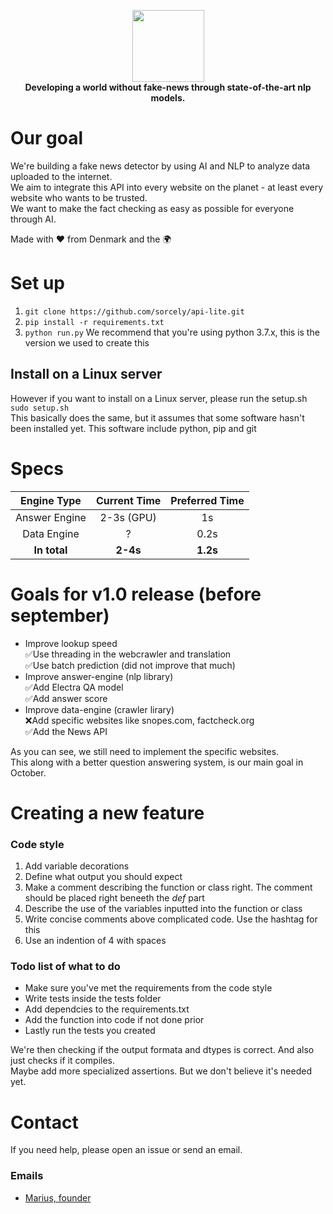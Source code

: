 <p align="center">
  <a href="https://sorcely.tech">
    <img src="https://github.com/sorcely/api-lite/blob/master/.github/logo-lg.png" height="115">  
  </a>
  <br><b>Developing a world without fake-news through state-of-the-art nlp models.</b>
</p>

# Our goal
We're building a fake news detector by using AI and NLP to analyze data uploaded to the internet.  
We aim to integrate this API into every website on the planet - at least every website who wants to be trusted.  
We want to make the fact checking as easy as possible for everyone through AI. 

Made with ❤ from Denmark and the 🌍

# Set up
1. ```git clone https://github.com/sorcely/api-lite.git```
2. ```pip install -r requirements.txt```
3. ```python run.py```
We recommend that you're using python 3.7.x, this is the version we used to create this

## Install on a Linux server
However if you want to install on a Linux server, please run the setup.sh  
```sudo setup.sh```  
This basically does the same, but it assumes that some software hasn't been installed yet. This software include python, pip and git

# Specs
| Engine Type   | Current Time | Preferred Time |
| :---:         | :---:        | :---:          |
| Answer Engine | 2-3s (GPU)   | 1s             |
| Data Engine   | ?            | 0.2s           |
| **In total**  | **2-4s**     | **1.2s**       |

# Goals for v1.0 release (before september)
* Improve lookup speed  
  ✅Use threading in the webcrawler and translation  
  ✅Use batch prediction (did not improve that much)  
* Improve answer-engine (nlp library)  
  ✅Add Electra QA model  
  ✅Add answer score  
* Improve data-engine (crawler lirary)  
  ❌Add specific websites like snopes.com, factcheck.org  
  ✅Add the News API  

As you can see, we still need to implement the specific websites.  
This along with a better question answering system, is our main goal in October.


# Creating a new feature
### Code style
1. Add variable decorations
2. Define what output you should expect
3. Make a comment describing the function or class right. The comment should be placed right beneeth the *def* part
4. Describe the use of the variables inputted into the function or class
5. Write concise comments above complicated code. Use the hashtag for this
6. Use an indention of 4 with spaces

### Todo list of what to do
* Make sure you've met the requirements from the code style
* Write tests inside the tests folder
* Add dependcies to the requirements.txt
* Add the function into code if not done prior
* Lastly run the tests you created

We're then checking if the output formata and dtypes is correct. And also just checks if it compiles.  
Maybe add more specialized assertions. But we don't believe it's needed yet.

# Contact
If you need help, please open an issue or send an email.

### Emails 
* [Marius, founder](mailto:marius.schlichtkrull@gmail.com)
